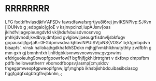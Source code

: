 # RRRRRRRR
LFG
fsd;kfhvlasdjkfv'AFSDv
fawsdfawafsrgrtjyu8i6rej
jnvIKSNPIvp:SJKvn [iOUNvb
g ;edpgaio]g[oE
v ksjnvpcinzl;iupAJsnv[oas
jklhdfvl;agvpieungdvfd
vkljhdufvbuisdvnosnvog
jmhkjdvnodl;kvdbvp;dmfpvd
gvlgiowijpeougrfisdnvljsbkfugv
gopausdijfgv[aK=0FGdpmvsdva
kjhbviNPUISV[oNS{VOSv'
b;kfgmbpdvn bisapfs', vlnsk
hallokajhgdkhafdhSDckn
mjhgjfvmkhlkhnutythty
zvdfbfn g mm gxh gj bmnhnfxh 
ljnlfdgbkisvnwsvnowsvow;gv;prwins
efdriguoieuhg9owopfgpowrfow[f
bgfhjfjgkhl;lrtrtghrt
v dxfbvp dmpsfbm pdfb
helloweatherrr
vbomodfbopsv;lasmp[cm;sldcv
thgegpmweopfgpweopifgnw;lgf;mghpb
ikhsbjishbdcuibasibciascg
hggfgdgfxdgbtrgfhvjbknlm,.;
